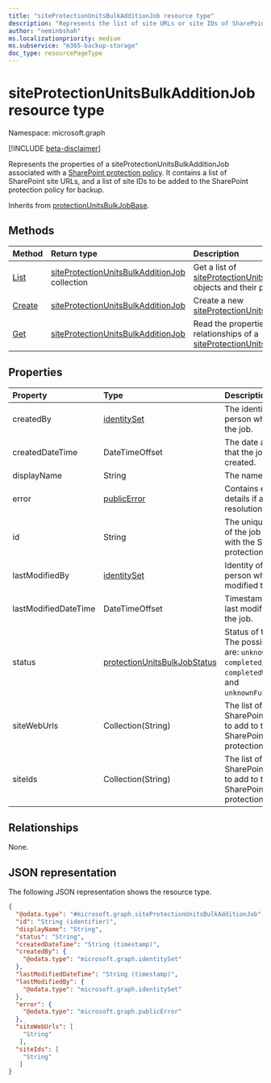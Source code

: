 ```yaml
---
title: "siteProtectionUnitsBulkAdditionJob resource type"
description: "Represents the list of site URLs or site IDs of SharePoint sites to be added into the corresponding Sharepoint protection policy."
author: "neminbshah"
ms.localizationpriority: medium
ms.subservice: "m365-backup-storage"
doc_type: resourcePageType
---
```


# siteProtectionUnitsBulkAdditionJob resource type

Namespace: microsoft.graph

[!INCLUDE [beta-disclaimer](../../includes/beta-disclaimer.md)]

Represents the properties of a siteProtectionUnitsBulkAdditionJob associated with a [SharePoint protection policy](../resources/sharepointprotectionpolicy.md). It contains a list of SharePoint site URLs, and a list of site IDs to be added to the SharePoint protection policy for backup.

Inherits from [protectionUnitsBulkJobBase](../resources/protectionunitsbulkjobbase.md).

## Methods

|Method|Return type|Description|
|:---|:---|:---|
|[List](../api/sharepointprotectionpolicy-list-siteprotectionunitsbulkadditionjobs.md)|[siteProtectionUnitsBulkAdditionJob](../resources/siteprotectionunitsbulkadditionjob.md) collection|Get a list of [siteProtectionUnitsBulkAdditionJob](../resources/siteprotectionunitsbulkadditionjob.md) objects and their properties.|
|[Create](../api/siteprotectionunitsbulkadditionjobs-post.md)|[siteProtectionUnitsBulkAdditionJob](../resources/siteprotectionunitsbulkadditionjob.md)|Create a new [siteProtectionUnitsBulkAdditionJob](../resources/siteprotectionunitsbulkadditionjob.md).|
|[Get](../api/siteprotectionunitsbulkadditionjobs-get.md)|[siteProtectionUnitsBulkAdditionJob](../resources/siteprotectionunitsbulkadditionjob.md)|Read the properties and relationships of a [siteProtectionUnitsBulkAdditionJob](../resources/siteprotectionunitsbulkadditionjob.md).|

## Properties

|Property|Type|Description|
|:---|:---|:---|
|createdBy|[identitySet](../resources/identityset.md)|The identity of the person who created the job.|
|createdDateTime|DateTimeOffset|The date and time that the job was created.|
|displayName|String|The name of the job.|
|error|[publicError](../resources/publicerror.md)|Contains error details if any site-url resolution fails.|
|id|String|The unique identifier of the job associated with the SharePoint protection policy.|
|lastModifiedBy|[identitySet](../resources/identityset.md)|Identity of the person who last modified the job.|
|lastModifiedDateTime|DateTimeOffset|Timestamp of the last modification to the job.|
|status|[protectionUnitsBulkJobStatus](../resources/protectionunitsbulkjobbase.md#protectionunitsbulkjobstatus-values )|Status of the job. The possible values are:  `unknown`, `active`, `completed`, `completedWithErrors`, and  `unknownFutureValue`.|
|siteWebUrls|Collection(String)|The list of SharePoint site URLs to add to the SharePoint protection policy.|
|siteIds|Collection(String)|The list of SharePoint site IDs to add to the SharePoint protection policy.|

## Relationships

None.

## JSON representation

The following JSON representation shows the resource type.
<!-- {
  "blockType": "resource",
  "keyProperty": "id",
  "@odata.type": "microsoft.graph.siteProtectionUnitsBulkAdditionJob",
  "baseType": "microsoft.graph.protectionUnitsBulkJobBase",
  "openType": false
}
-->
``` json
{
  "@odata.type": "#microsoft.graph.siteProtectionUnitsBulkAdditionJob",
  "id": "String (identifier)",
  "displayName": "String",
  "status": "String",
  "createdDateTime": "String (timestamp)",
  "createdBy": {
    "@odata.type": "microsoft.graph.identitySet"
  },
  "lastModifiedDateTime": "String (timestamp)",
  "lastModifiedBy": {
    "@odata.type": "microsoft.graph.identitySet"
  },
  "error": {
    "@odata.type": "microsoft.graph.publicError"
  },
  "siteWebUrls": [
    "String"
   ],
  "siteIds": [
    "String"
   ]
}
```
